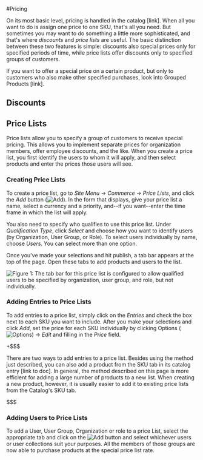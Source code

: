 #Pricing

On its most basic level, pricing is handled in the catalog [link]. When all you
want to do is assign one price to one SKU, that's all you need. But sometimes
you may want to do something a little more sophisticated, and that's where
*discounts* and *price lists* are useful. The basic distinction between these
two features is simple: discounts also special prices only for specified periods
of time, while price lists offer discounts only to specified groups of
customers.

If you want to offer a special price on a certain product, but only to customers
who also make other specified purchases, look into Grouped Products [link].

## Discounts

<!--I assume discounts are for when you want to offer a special price on certain
products for a specified period of time. Is there a coupon code function?-->

## Price Lists

Price lists allow you to specify a group of customers to receive special
pricing. This allows you to implement separate prices for organization members,
offer employee discounts, and the like. When you create a price list, you first
identify the users to whom it will apply, and then select products and enter the
prices those users will see.

<!--Is there a way to apply a blanket price adjustment as a percentage of the
base price? Or do all price changes have to be applied manually to one product
at a time?-->

### Creating Price Lists

To create a price list, go to *Site Menu* &rarr; *Commerce* &rarr; *Price
Lists*, and click the *Add* button (![Add](../../../images/icon-add.png)). In
the form that displays, give your price list a name, select a currency and
a priority, and--if you want--enter the time frame in which the list will apply.

You also need to specify who qualifies to use this price list. Under
*Qualification Type*, click *Select* and choose how you want to identify users
(by Organization, User Group, or Role). To select users individually by name,
choose *Users*. You can select more than one option.

Once you've made your selections and hit publish, a tab bar appears at the top
of the page. Open these tabs to add products and users to the list.

![Figure 1: The tab bar for this price list is configured to allow qualified
users to be specified by organization, user group, and role, but not individually.](../../../images/price-list.png)

### Adding Entries to Price Lists

To add entries to a price list, simply click on the *Entries* and check the box
next to each SKU you want to include. After you make your selections and click
*Add*, set the price for each SKU individually by clicking Options
(![Options](../../../images/icon-options.png)) &rarr; *Edit* and filling in the
*Price* field. 

+$$$

There are two ways to add entries to a price list. Besides using the
method just described, you can also add a product from the SKU tab in its
catalog entry [link to doc]. In general, the method described on this page is
more efficient for adding a large number of products to a new list. When
creating a new product, however, it is usually easier to add it to existing
price lists from the Catalog's SKU tab.

$$$

### Adding Users to Price Lists

To add a User, User Group, Organization or role to a price List, select the
appropriate tab and click on the ![Add](../../../images/icon-add.png) button and
select whichever users or user collections suit your purposes. All the members
of those groups are now able to purchase products at the special price list
rate.
